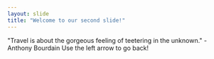 ```yaml
---
layout: slide
title: "Welcome to our second slide!"
---
```

"Travel is about the gorgeous feeling of teetering in the unknown." - Anthony Bourdain
Use the left arrow to go back!
